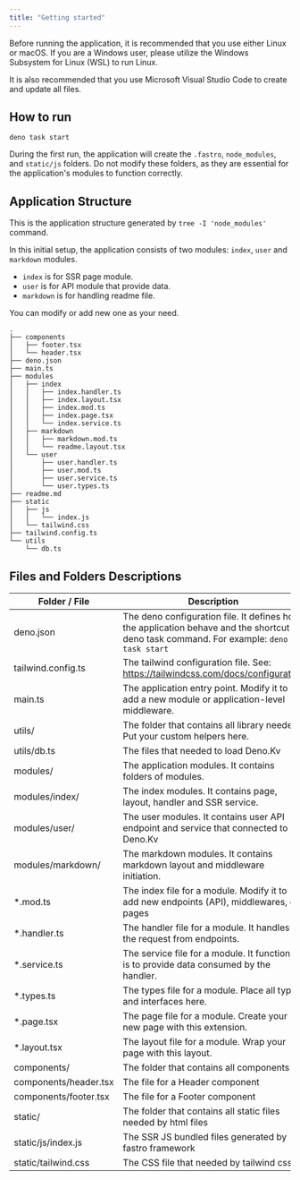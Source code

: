 ```yaml
---
title: "Getting started"
---
```


Before running the application, it is recommended that you use either Linux or
macOS. If you are a Windows user, please utilize the Windows Subsystem for Linux
(WSL) to run Linux.

It is also recommended that you use Microsoft Visual Studio Code to create and
update all files.

## How to run

```
deno task start
```

During the first run, the application will create the `.fastro`, `node_modules`,
and `static/js` folders. Do not modify these folders, as they are essential for
the application's modules to function correctly.

## Application Structure

This is the application structure generated by `tree -I 'node_modules'` command.

In this initial setup, the application consists of two modules: `index`, `user`
and `markdown` modules.

- `index` is for SSR page module.
- `user` is for API module that provide data.
- `markdown` is for handling readme file.

You can modify or add new one as your need.

```
.
├── components
│   ├── footer.tsx
│   └── header.tsx
├── deno.json
├── main.ts
├── modules
│   ├── index
│   │   ├── index.handler.ts
│   │   ├── index.layout.tsx
│   │   ├── index.mod.ts
│   │   ├── index.page.tsx
│   │   └── index.service.ts
│   ├── markdown
│   │   ├── markdown.mod.ts
│   │   └── readme.layout.tsx
│   └── user
│       ├── user.handler.ts
│       ├── user.mod.ts
│       ├── user.service.ts
│       └── user.types.ts
├── readme.md
├── static
│   ├── js
│   │   └── index.js
│   └── tailwind.css
├── tailwind.config.ts
└── utils
    └── db.ts
```

## Files and Folders Descriptions

| Folder / File         | Description                                                                                                                              |
| --------------------- | ---------------------------------------------------------------------------------------------------------------------------------------- |
| deno.json             | The deno configuration file. It defines how the application behave and the shortcut of deno task command. For example: `deno task start` |
| tailwind.config.ts    | The tailwind configuration file. See: https://tailwindcss.com/docs/configuration                                                         |
| main.ts               | The application entry point. Modify it to add a new module or application-level middleware.                                              |
| utils/                | The folder that contains all library needed. Put your custom helpers here.                                                               |
| utils/db.ts           | The files that needed to load Deno.Kv                                                                                                    |
| modules/              | The application modules. It contains folders of modules.                                                                                 |
| modules/index/        | The index modules. It contains page, layout, handler and SSR service.                                                                    |
| modules/user/         | The user modules. It contains user API endpoint and service that connected to Deno.Kv                                                    |
| modules/markdown/     | The markdown modules. It contains markdown layout and middleware initiation.                                                             |
| *.mod.ts              | The index file for a module. Modify it to add new endpoints (API), middlewares, or pages                                                 |
| *.handler.ts          | The handler file for a module. It handles the request from endpoints.                                                                    |
| *.service.ts          | The service file for a module. It functions is to provide data consumed by the handler.                                                  |
| *.types.ts            | The types file for a module. Place all types and interfaces here.                                                                        |
| *.page.tsx            | The page file for a module. Create your new page with this extension.                                                                    |
| *.layout.tsx          | The layout file for a module. Wrap your page with this layout.                                                                           |
| components/           | The folder that contains all components                                                                                                  |
| components/header.tsx | The file for a Header component                                                                                                          |
| components/footer.tsx | The file for a Footer component                                                                                                          |
| static/               | The folder that contains all static files needed by html files                                                                           |
| static/js/index.js    | The SSR JS bundled files generated by fastro framework                                                                                   |
| static/tailwind.css   | The CSS file that needed by tailwind css                                                                                                 |
